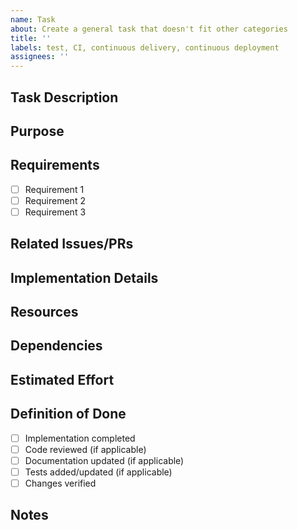 ```yaml
---
name: Task
about: Create a general task that doesn't fit other categories
title: ''
labels: test, CI, continuous delivery, continuous deployment
assignees: ''
---
```


## Task Description
<!-- Provide a clear description of the task to be completed -->

## Purpose
<!-- Explain why this task is needed and what value it provides -->

## Requirements
<!-- List the specific requirements for this task -->
- [ ] Requirement 1
- [ ] Requirement 2
- [ ] Requirement 3

## Related Issues/PRs
<!-- Link to any related issues or pull requests -->

## Implementation Details
<!-- Provide any technical details or instructions for implementation -->

## Resources
<!-- List any helpful resources, documentation, or examples -->

## Dependencies
<!-- List any dependencies this task has on other work -->

## Estimated Effort
<!-- Provide an estimate of the effort required (story points, hours, etc.) -->

## Definition of Done
<!-- Specify the criteria that must be met for this task to be considered complete -->
- [ ] Implementation completed
- [ ] Code reviewed (if applicable)
- [ ] Documentation updated (if applicable)
- [ ] Tests added/updated (if applicable)
- [ ] Changes verified

## Notes
<!-- Any additional notes or context -->
